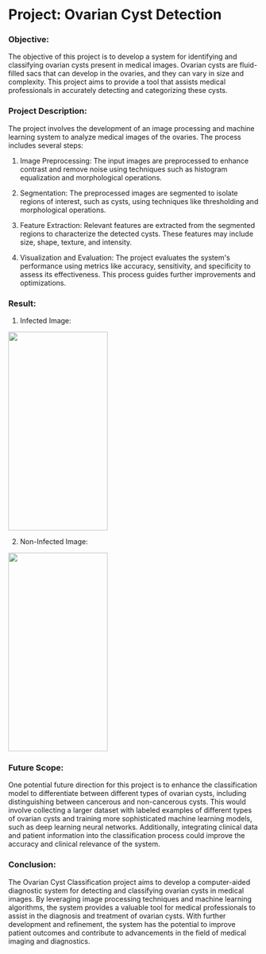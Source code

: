 # Project: Ovarian Cyst Detection

### Objective:
The objective of this project is to develop a system for identifying and classifying ovarian cysts present in medical images. Ovarian cysts are fluid-filled sacs that can develop in the ovaries, and they can vary in size and complexity. This project aims to provide a tool that assists medical professionals in accurately detecting and categorizing these cysts.

### Project Description:
The project involves the development of an image processing and machine learning system to analyze medical images of the ovaries. The process includes several steps:

1. Image Preprocessing: The input images are preprocessed to enhance contrast and remove noise using techniques such as histogram equalization and morphological operations.

2. Segmentation: The preprocessed images are segmented to isolate regions of interest, such as cysts, using techniques like thresholding and morphological operations.

3. Feature Extraction: Relevant features are extracted from the segmented regions to characterize the detected cysts. These features may include size, shape, texture, and intensity.

4. Visualization and Evaluation: The project evaluates the system's performance using metrics like accuracy, sensitivity, and specificity to assess its effectiveness. This process guides further improvements and optimizations.

### Result:
1. Infected Image:
   
<img src="https://github.com/Ruchag0803/Ovarian-Cyst-detection-using-image-processing/assets/112757983/188c0e33-d0ba-4996-ba02-3adf959f3acb" width="200" height="400">

2. Non-Infected Image:
   
<img src="https://github.com/Ruchag0803/Ovarian-Cyst-detection-using-image-processing/assets/112757983/aa431f49-f227-47a5-8ccd-552b6b508830" width="200" height="400">


### Future Scope:
One potential future direction for this project is to enhance the classification model to differentiate between different types of ovarian cysts, including distinguishing between cancerous and non-cancerous cysts. This would involve collecting a larger dataset with labeled examples of different types of ovarian cysts and training more sophisticated machine learning models, such as deep learning neural networks. Additionally, integrating clinical data and patient information into the classification process could improve the accuracy and clinical relevance of the system.

### Conclusion:
The Ovarian Cyst Classification project aims to develop a computer-aided diagnostic system for detecting and classifying ovarian cysts in medical images. By leveraging image processing techniques and machine learning algorithms, the system provides a valuable tool for medical professionals to assist in the diagnosis and treatment of ovarian cysts. With further development and refinement, the system has the potential to improve patient outcomes and contribute to advancements in the field of medical imaging and diagnostics.

